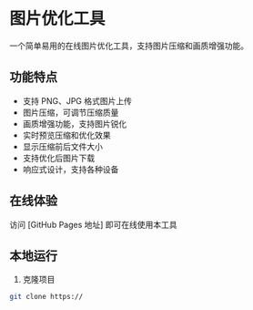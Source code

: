 # 图片优化工具

一个简单易用的在线图片优化工具，支持图片压缩和画质增强功能。

## 功能特点

- 支持 PNG、JPG 格式图片上传
- 图片压缩，可调节压缩质量
- 画质增强功能，支持图片锐化
- 实时预览压缩和优化效果
- 显示压缩前后文件大小
- 支持优化后图片下载
- 响应式设计，支持各种设备

## 在线体验

访问 [GitHub Pages 地址] 即可在线使用本工具

## 本地运行

1. 克隆项目

```bash
git clone https://